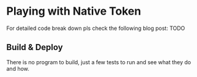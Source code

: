 # Playing with Native Token

For detailed code break down pls check the following blog post: TODO

## Build & Deploy

There is no program to build, just a few tests to run and see what they do and how.
